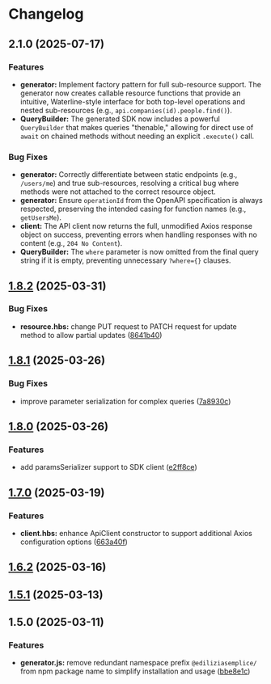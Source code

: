 # Changelog

## 2.1.0 (2025-07-17)

### Features

*   **generator:** Implement factory pattern for full sub-resource support. The generator now creates callable resource functions that provide an intuitive, Waterline-style interface for both top-level operations and nested sub-resources (e.g., `api.companies(id).people.find()`).
*   **QueryBuilder:** The generated SDK now includes a powerful `QueryBuilder` that makes queries "thenable," allowing for direct use of `await` on chained methods without needing an explicit `.execute()` call.

### Bug Fixes

*   **generator:** Correctly differentiate between static endpoints (e.g., `/users/me`) and true sub-resources, resolving a critical bug where methods were not attached to the correct resource object.
*   **generator:** Ensure `operationId` from the OpenAPI specification is always respected, preserving the intended casing for function names (e.g., `getUsersMe`).
*   **client:** The API client now returns the full, unmodified Axios response object on success, preventing errors when handling responses with no content (e.g., `204 No Content`).
*   **QueryBuilder:** The `where` parameter is now omitted from the final query string if it is empty, preventing unnecessary `?where={}` clauses.

## [1.8.2](https://github.com/enricodeleo/aquasdk/compare/v1.8.1...v1.8.2) (2025-03-31)

### Bug Fixes

* **resource.hbs:** change PUT request to PATCH request for update method to allow partial updates ([8641b40](https://github.com/enricodeleo/aquasdk/commit/8641b40e5daefe7cf6ba1c5fb776f882cc847bb9))

## [1.8.1](https://github.com/enricodeleo/aquasdk/compare/v1.8.0...v1.8.1) (2025-03-26)

### Bug Fixes

* improve parameter serialization for complex queries ([7a8930c](https://github.com/enricodeleo/aquasdk/commit/7a8930cc00536d17e6cd0053117a9b8f94217a35))

## [1.8.0](https://github.com/enricodeleo/aquasdk/compare/v1.7.0...v1.8.0) (2025-03-26)

### Features

* add paramsSerializer support to SDK client ([e2ff8ce](https://github.com/enricodeleo/aquasdk/commit/e2ff8ce74b15075374c7d70025bf7367a8c04c10))

## [1.7.0](https://github.com/enricodeleo/aquasdk/compare/v1.6.2...v1.7.0) (2025-03-19)

### Features

* **client.hbs:** enhance ApiClient constructor to support additional Axios configuration options ([663a40f](https://github.com/enricodeleo/aquasdk/commit/663a40f4698f59b4720fd6509ea96a8ec3f5d910))

## [1.6.2](https://github.com/enricodeleo/aquasdk/compare/v1.6.1...v1.6.2) (2025-03-16)

## [1.5.1](https://github.com/enricodeleo/aquasdk/compare/1.5.0...1.5.1) (2025-03-13)

## 1.5.0 (2025-03-11)


### Features

* **generator.js:** remove redundant namespace prefix `@ediliziasemplice/` from npm package name to simplify installation and usage ([bbe8e1c](https://github.com/enricodeleo/aquasdk/commit/bbe8e1c325809598831349ea30e309f1950266de))